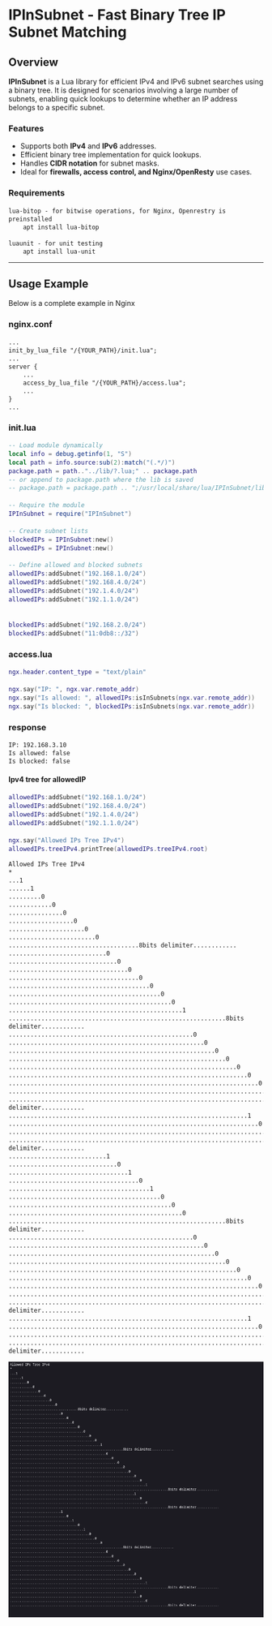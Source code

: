 # IPInSubnet - Fast Binary Tree IP Subnet Matching

## Overview
**IPInSubnet** is a Lua library for efficient IPv4 and IPv6 subnet searches using a binary tree. It is designed for scenarios involving a large number of subnets, enabling quick lookups to determine whether an IP address belongs to a specific subnet.


### Features
- Supports both **IPv4** and **IPv6** addresses.
- Efficient binary tree implementation for quick lookups.
- Handles **CIDR notation** for subnet masks.
- Ideal for **firewalls, access control, and Nginx/OpenResty** use cases.

### Requirements
    lua-bitop - for bitwise operations, for Nginx, Openrestry is preinstalled
        apt install lua-bitop

    luaunit - for unit testing
        apt install lua-unit

---
## Usage Example
Below is a complete example in Nginx 

### nginx.conf
```nginx
...
init_by_lua_file "/{YOUR_PATH}/init.lua";
...
server {
    ...
    access_by_lua_file "/{YOUR_PATH}/access.lua";
    ...
}
...
```

### init.lua
```lua
-- Load module dynamically
local info = debug.getinfo(1, "S")  
local path = info.source:sub(2):match("(.*/)")  
package.path = path.."../lib/?.lua;" .. package.path
-- or append to package.path where the lib is saved
-- package.path = package.path .. ";/usr/local/share/lua/IPInSubnet/lib/?.lua"

-- Require the module
IPInSubnet = require("IPInSubnet")

-- Create subnet lists
blockedIPs = IPInSubnet:new()
allowedIPs = IPInSubnet:new()

-- Define allowed and blocked subnets
allowedIPs:addSubnet("192.168.1.0/24")
allowedIPs:addSubnet("192.168.4.0/24")
allowedIPs:addSubnet("192.1.4.0/24")
allowedIPs:addSubnet("192.1.1.0/24")


blockedIPs:addSubnet("192.168.2.0/24")
blockedIPs:addSubnet("11:0db8::/32")
```

### access.lua
```lua
ngx.header.content_type = "text/plain"

ngx.say("IP: ", ngx.var.remote_addr)
ngx.say("Is allowed: ", allowedIPs:isInSubnets(ngx.var.remote_addr))
ngx.say("Is blocked: ", blockedIPs:isInSubnets(ngx.var.remote_addr))
```

### response
```
IP: 192.168.3.10
Is allowed: false
Is blocked: false
```

####  Ipv4 tree for allowedIP
```lua
allowedIPs:addSubnet("192.168.1.0/24")
allowedIPs:addSubnet("192.168.4.0/24")
allowedIPs:addSubnet("192.1.4.0/24")
allowedIPs:addSubnet("192.1.1.0/24")

ngx.say("Allowed IPs Tree IPv4")
allowedIPs.treeIPv4.printTree(allowedIPs.treeIPv4.root)

```

```
Allowed IPs Tree IPv4
*
...1
......1
.........0
............0
...............0
..................0
.....................0
........................0
....................................8bits delimiter............
...........................0
..............................0
.................................0
....................................0
.......................................0
..........................................0
.............................................0
................................................1
............................................................8bits delimiter............
...................................................0
......................................................0
.........................................................0
............................................................0
...............................................................0
..................................................................0
.....................................................................0
........................................................................1
....................................................................................8bits delimiter............
..................................................................1
.....................................................................0
........................................................................0
....................................................................................8bits delimiter............
...........................1
..............................0
.................................1
....................................0
.......................................1
..........................................0
.............................................0
................................................0
............................................................8bits delimiter............
...................................................0
......................................................0
.........................................................0
............................................................0
...............................................................0
..................................................................0
.....................................................................0
........................................................................1
....................................................................................8bits delimiter............
..................................................................1
.....................................................................0
........................................................................0
....................................................................................8bits delimiter............
```
![alt text](image.png)

